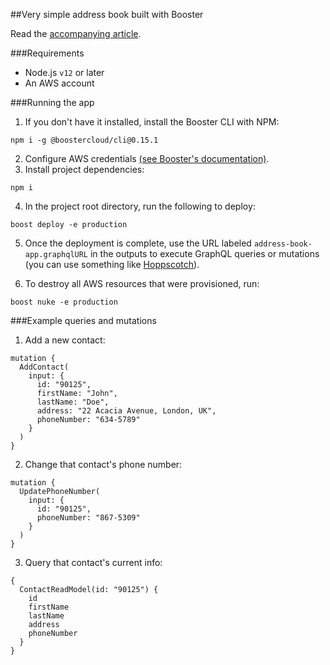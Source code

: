 ##Very simple address book built with Booster

Read the [accompanying article]().

###Requirements

* Node.js `v12` or later
* An AWS account

###Running the app

1. If you don't have it installed, install the Booster CLI with NPM:

```
npm i -g @boostercloud/cli@0.15.1
```

2. Configure AWS credentials [(see Booster's documentation)](https://docs.booster.cloud/#/chapters/02_getting-started?id=aws-provider-prerequisites).
3. Install project dependencies:    
   
```
npm i
```

4. In the project root directory, run the following to deploy:

```
boost deploy -e production
```

5. Once the deployment is complete, use the URL labeled `address-book-app.graphqlURL` in the outputs to execute GraphQL
queries or mutations (you can use something like [Hoppscotch](https://hoppscotch.io)).
   
6. To destroy all AWS resources that were provisioned, run:

```
boost nuke -e production
```
   
###Example queries and mutations

1. Add a new contact:

```
mutation {
  AddContact(
    input: {
      id: "90125",
      firstName: "John",
      lastName: "Doe",
      address: "22 Acacia Avenue, London, UK",
      phoneNumber: "634-5789"
    }
  )
}
```

2. Change that contact's phone number:

```
mutation {
  UpdatePhoneNumber(
    input: {
      id: "90125",
      phoneNumber: "867-5309"
    }
  )
}
```

3. Query that contact's current info:

```
{
  ContactReadModel(id: "90125") {
    id
    firstName
    lastName
    address
    phoneNumber
  }
}
```

